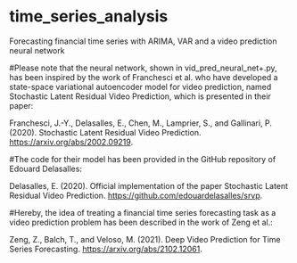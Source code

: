 # time_series_analysis
Forecasting financial time series with ARIMA, VAR and a video prediction neural network

#Please note that the neural network, shown in vid_pred_neural_net+.py, has been inspired by the work of Franchesci et al. who have developed a state-space variational autoencoder model for video prediction, named Stochastic Latent Residual Video Prediction, which is presented in their paper:

Franchesci, J.-Y., Delasalles, E., Chen, M., Lamprier, S., and Gallinari, P. (2020). Stochastic Latent Residual Video Prediction. https://arxiv.org/abs/2002.09219.

#The code for their model has been provided in the GitHub repository of Edouard Delasalles:

Delasalles, E. (2020). Official implementation of the paper Stochastic Latent Residual Video Prediction. https://github.com/edouardelasalles/srvp.

#Hereby, the idea of treating a financial time series forecasting task as a video prediction problem has been described in the work of Zeng et al.:

Zeng, Z., Balch, T., and Veloso, M. (2021). Deep Video Prediction for Time Series Forecasting. https://arxiv.org/abs/2102.12061.
